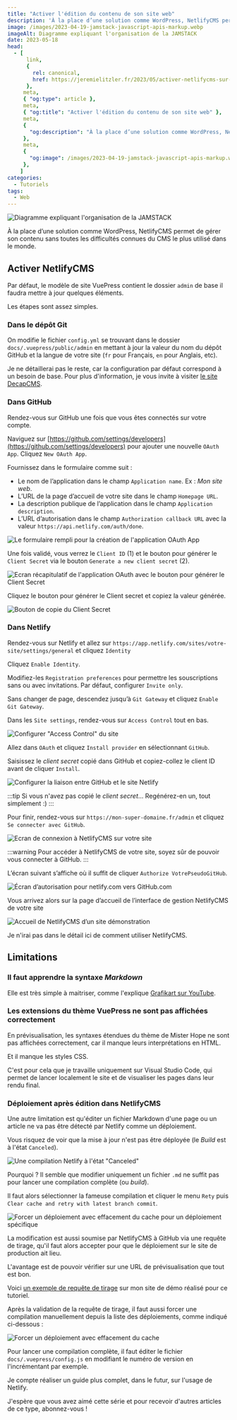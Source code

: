 ```yaml
---
title: "Activer l'édition du contenu de son site web"
description: 'À la place d’une solution comme WordPress, NetlifyCMS permet de gérer son contenu sans toutes les difficultés connues du CMS le plus utilisé dans le monde.'
image: /images/2023-04-19-jamstack-javascript-apis-markup.webp
imageAlt: Diagramme expliquant l'organisation de la JAMSTACK
date: 2023-05-18
head:
  - [
      link,
      {
        rel: canonical,
        href: https://jeremielitzler.fr/2023/05/activer-netlifycms-sur-son-site-web/,
      },
     meta,
     { "og:type": article },
     meta,
     { "og:title": "Activer l'édition du contenu de son site web" },
     meta,
     {
       "og:description": "À la place d’une solution comme WordPress, NetlifyCMS permet de gérer son contenu sans toutes les difficultés connues du CMS le plus utilisé dans le monde.",
     },
     meta,
     {
       "og:image": /images/2023-04-19-jamstack-javascript-apis-markup.webp,
     },
    ]
categories:
  - Tutoriels
tags:
  - Web
---
```


![Diagramme expliquant l'organisation de la JAMSTACK](/images/2023-04-19-jamstack-javascript-apis-markup.webp 'Image issue de l\'article ["New to Jamstack? Everything You Need to Know to Get Started"](https://snipcart.com/blog/jamstack) de Snipcart.')

À la place d’une solution comme WordPress, NetlifyCMS permet de gérer son contenu sans toutes les difficultés connues du CMS le plus utilisé dans le monde.

<!-- more -->

## Activer NetlifyCMS

Par défaut, le modèle de site VuePress contient le dossier `admin` de base il faudra mettre à jour quelques éléments.

Les étapes sont assez simples.

### Dans le dépôt Git

On modifie le fichier `config.yml` se trouvant dans le dossier `docs/.vuepress/public/admin` en mettant à jour la valeur du nom du dépôt GitHub et la langue de votre site (`fr` pour Français, `en` pour Anglais, etc).

Je ne détaillerai pas le reste, car la configuration par défaut correspond à un besoin de base. Pour plus d'information, je vous invite à visiter [le site DecapCMS](https://decapcms.org/).

### Dans GitHub

Rendez-vous sur GitHub une fois que vous êtes connectés sur votre compte.

Naviguez sur [https://github.com/settings/developers](https://github.com/settings/developers) pour ajouter une nouvelle `OAuth App`. Cliquez `New OAuth App`.

Fournissez dans le formulaire comme suit :

- Le nom de l’application dans le champ `Application name`. Ex : _Mon site web_.
- L’URL de la page d’accueil de votre site dans le champ `Homepage URL`.
- La description publique de l’application dans le champ `Application description`.
- L’URL d’autorisation dans le champ `Authorization callback URL` avec la valeur `https://api.netlify.com/auth/done`.

![Le formulaire rempli pour la création de l'application OAuth App](images/le-formulaire-rempli-pour-la-creation-de-lapplication-oauth-app.jpg)

Une fois validé, vous verrez le `Client ID` (1) et le bouton pour générer le `Client Secret` via le bouton `Generate a new client secret` (2).

![Ecran récapitulatif de l'application OAuth avec le bouton pour générer le Client Secret](images/ecran-recapitulatif-de-lapplication-oauth-avec-le-bouton-pour-generer-le-client-secret.jpg)

Cliquez le bouton pour générer le Client secret et copiez la valeur générée.

![Bouton de copie du Client Secret](images/bouton-de-copie-du-client-secret.jpg)

### Dans Netlify

Rendez-vous sur Netlify et allez sur `https://app.netlify.com/sites/votre-site/settings/general` et cliquez `Identity`

Cliquez `Enable Identity`.

Modifiez-les `Registration preferences` pour permettre les souscriptions sans ou avec invitations. Par défaut, configurer `Invite only`.

Sans changer de page, descendez jusqu’à `Git Gateway` et cliquez `Enable Git Gateway`.

Dans les `Site settings`, rendez-vous sur `Access Control` tout en bas.

![Configurer "Access Control" du site](images/configurer-access-control-du-site.jpg)

Allez dans `OAuth` et cliquez `Install provider` en sélectionnant `GitHub`.

Saisissez le _client secret_ copié dans GitHub et copiez-collez le client ID avant de cliquer `Install`.

![Configurer la liaison entre GitHub et le site Netlify](images/configurer-la-liaison-entre-github-et-le-site-netlify.jpg)

:::tip Si vous n'avez pas copié le _client secret_... Regénérez-en un, tout simplement :) :::

Pour finir, rendez-vous sur `https://mon-super-domaine.fr/admin` et cliquez `Se connecter avec GitHub`.

![Ecran de connexion à NetlifyCMS sur votre site](images/ecran-de-connexion-a-netlifycms-sur-votre-site.jpg)

:::warning Pour accéder à NetlifyCMS de votre site, soyez sûr de pouvoir vous connecter à GitHub. :::

L’écran suivant s’affiche où il suffit de cliquer `Authorize VotrePseudoGitHub`.

![Écran d’autorisation pour netlify.com vers GitHub.com](images/ecran-dautorisation-pour-netlify.com-vers-github.com.jpg)

Vous arrivez alors sur la page d’accueil de l’interface de gestion NetlifyCMS de votre site

![Accueil de NetlifyCMS d’un site démonstration](images/accueil-de-netlifycms-dun-site-demonstration.jpg)

Je n'irai pas dans le détail ici de comment utiliser NetlifyCMS.

## Limitations

### Il faut apprendre la syntaxe _Markdown_

Elle est très simple à maitriser, comme l'explique [Grafikart sur YouTube](https://www.youtube.com/watch?v=6hikjzymd0c).

### Les extensions du thème VuePress ne sont pas affichées correctement

En prévisualisation, les syntaxes étendues du thème de Mister Hope ne sont pas affichées correctement, car il manque leurs interprétations en HTML.

Et il manque les styles CSS.

C'est pour cela que je travaille uniquement sur Visual Studio Code, qui permet de lancer localement le site et de visualiser les pages dans leur rendu final.

### Déploiement après édition dans NetlifyCMS

Une autre limitation est qu'éditer un fichier Markdown d'une page ou un article ne va pas être détecté par Netlify comme un déploiement.

Vous risquez de voir que la mise à jour n'est pas être déployée (le _Build_ est à l'état `Canceled`).

![Une compilation Netlify à l'état "Canceled"](images/un-build-netlify-a-letat-canceled.jpg)

Pourquoi ? Il semble que modifier uniquement un fichier `.md` ne suffit pas pour lancer une compilation complète (ou _build_).

Il faut alors sélectionner la fameuse compilation et cliquer le menu `Rety` puis `Clear cache and retry with latest branch commit`.

![Forcer un déploiement avec effacement du cache pour un déploiement spécifique](images/forcer-un-deploiement-avec-effacement-du-cache-pour-un-deploiement-specifique.jpg)

La modification est aussi soumise par NetlifyCMS à GitHub via une requête de tirage, qu'il faut alors accepter pour que le déploiement sur le site de production ait lieu.

L'avantage est de pouvoir vérifier sur une URL de prévisualisation que tout est bon.

Voici [un exemple de requête de tirage](https://github.com/JeremieLitzler/mon-site-demo-tutoriel/pull/1) sur mon site de démo réalisé pour ce tutoriel.

Après la validation de la requête de tirage, il faut aussi forcer une compilation manuellement depuis la liste des déploiements, comme indiqué ci-dessous :

![Forcer un déploiement avec effacement du cache](images/forcer-un-deploiement-avec-effacement-du-cache.jpg)

Pour lancer une compilation complète, il faut éditer le fichier `docs/.vuepress/config.js` en modifiant le numéro de version en l'incrémentant par exemple.

Je compte réaliser un guide plus complet, dans le futur, sur l'usage de Netlify.

J'espère que vous avez aimé cette série et pour recevoir d'autres articles de ce type, abonnez-vous !
